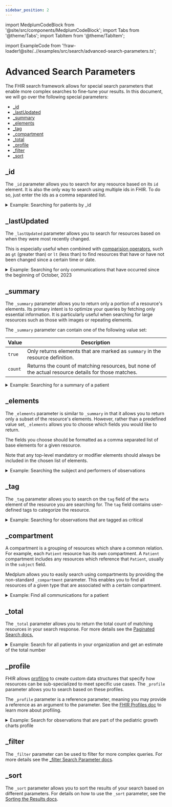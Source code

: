```yaml
---
sidebar_position: 2
---
```


import MedplumCodeBlock from '@site/src/components/MedplumCodeBlock';
import Tabs from '@theme/Tabs';
import TabItem from '@theme/TabItem';

import ExampleCode from '!!raw-loader!@site/..//examples/src/search/advanced-search-parameters.ts';

# Advanced Search Parameters

The FHIR search framework allows for special search parameters that enable more complex searches to fine-tune your results. In this document, we will go over the following special parameters:

- [\_id](#_id)
- [\_lastUpdated](#_lastupdated)
- [\_summary](#_summary)
- [\_elements](#_elements)
- [\_tag](#_tag)
- [\_compartment](#_compartment)
- [\_total](#_total)
- [\_profile](#_profile)
- [\_filter](#_filter)
- [\_sort](#_sort)

## \_id

The `_id` parameter allows you to search for any resource based on its `id` element. It is also the only way to search using multiple ids in FHIR. To do so, just enter the ids as a comma separated list.

<details><summary>Example: Searching for patients by _id</summary>
  <Tabs groupId="language">
    <TabItem value="ts" label="Typescript">
      <MedplumCodeBlock language="ts" selectBlocks="idTs">
        {ExampleCode}
      </MedplumCodeBlock>
    </TabItem>
    <TabItem value="cli" label="CLI">
      <MedplumCodeBlock language="bash" selectBlocks="idCli">
        {ExampleCode}
      </MedplumCodeBlock>
    </TabItem>
    <TabItem value="curl" label="cURL">
      <MedplumCodeBlock language="bash" selectBlocks="idCurl">
        {ExampleCode}
      </MedplumCodeBlock>
    </TabItem>
  </Tabs>
</details>

## \_lastUpdated

The `_lastUpdated` parameter allows you to search for resources based on when they were most recently changed.

This is especially useful when combined with [comparision operators](/docs/search/basic-search#searching-by-comparison), such as `gt` (greater than) or `lt` (less than) to find resources that have or have not been changed since a certain time or date.

<details><summary>Example: Searching for only communications that have occurred since the beginning of October, 2023</summary>
  <Tabs groupId="language">
    <TabItem value="ts" label="Typescript">
      <MedplumCodeBlock language="ts" selectBlocks="lastUpdatedTs">
        {ExampleCode}
      </MedplumCodeBlock>
    </TabItem>
    <TabItem value="cli" label="CLI">
      <MedplumCodeBlock language="bash" selectBlocks="lastUpdatedCli">
        {ExampleCode}
      </MedplumCodeBlock>
    </TabItem>
    <TabItem value="curl" label="cURL">
      <MedplumCodeBlock language="bash" selectBlocks="lastUpdatedCurl">
        {ExampleCode}
      </MedplumCodeBlock>
    </TabItem>
  </Tabs>
</details>

## \_summary

The `_summary` parameter allows you to return only a portion of a resource's elements. Its primary intent is to optimize your queries by fetching only essential information. It is particularly useful when searching for large resources such as those with images or repeating elements.

The `_summary` parameter can contain one of the following value set:

| Value   | Description                                                                                         |
| ------- | --------------------------------------------------------------------------------------------------- |
| `true`  | Only returns elements that are marked as `summary` in the resource definition.                      |
| `count` | Returns the count of matching resources, but none of the actual resource details for those matches. |

<details><summary>Example: Searching for a summary of a patient</summary>
  <Tabs groupId="language">
    <TabItem value="ts" label="Typescript">
      <MedplumCodeBlock language="ts" selectBlocks="summaryTs">
        {ExampleCode}
      </MedplumCodeBlock>
    </TabItem>
    <TabItem value="cli" label="CLI">
      <MedplumCodeBlock language="bash" selectBlocks="summaryCli">
        {ExampleCode}
      </MedplumCodeBlock>
    </TabItem>
    <TabItem value="curl" label="cURL">
      <MedplumCodeBlock language="bash" selectBlocks="summaryCurl">
        {ExampleCode}
      </MedplumCodeBlock>
    </TabItem>
  </Tabs>
</details>

## \_elements

The `_elements` parameter is similar to `_summary` in that it allows you to return only a subset of the resource's elements. However, rather than a predefined value set, `_elements` allows you to choose which fields you would like to return.

The fields you choose should be formatted as a comma separated list of base elements for a given resource.

Note that any top-level mandatory or modifier elements should always be included in the chosen list of elements.

<details><summary>Example: Searching the subject and performers of observations</summary>
  <Tabs groupId="language">
    <TabItem value="ts" label="Typescript">
      <MedplumCodeBlock language="ts" selectBlocks="elementsTs">
        {ExampleCode}
      </MedplumCodeBlock>
    </TabItem>
    <TabItem value="cli" label="CLI">
      <MedplumCodeBlock language="bash" selectBlocks="elementsCli">
        {ExampleCode}
      </MedplumCodeBlock>
    </TabItem>
    <TabItem value="curl" label="cURL">
      <MedplumCodeBlock language="bash" selectBlocks="elementsCurl">
        {ExampleCode}
      </MedplumCodeBlock>
    </TabItem>
  </Tabs>
</details>

## \_tag

The `_tag` parameter allows you to search on the `tag` field of the `meta` element of the resource you are searching for. The `tag` field contains user-defined tags to categorize the resource.

<details><summary>Example: Searching for observations that are tagged as critical</summary>
  <Tabs groupId="language">
    <TabItem value="ts" label="Typescript">
      <MedplumCodeBlock language="ts" selectBlocks="tagTs">
        {ExampleCode}
      </MedplumCodeBlock>
    </TabItem>
    <TabItem value="cli" label="CLI">
      <MedplumCodeBlock language="bash" selectBlocks="tagCli">
        {ExampleCode}
      </MedplumCodeBlock>
    </TabItem>
    <TabItem value="curl" label="cURL">
      <MedplumCodeBlock language="bash" selectBlocks="tagCurl">
        {ExampleCode}
      </MedplumCodeBlock>
    </TabItem>
  </Tabs>
</details>

## \_compartment

A compartment is a grouping of resources which share a common relation. For example, each `Patient` resource has its own compartment. A `Patient` compartment includes any resources which reference that `Patient`, usually in the `subject` field.

Medplum allows you to easily search using compartments by providing the non-standard `_compartment` parameter. This enables you to find all resources of a given type that are associated with a certain compartment.

<details><summary>Example: Find all communications for a patient</summary>
  <Tabs groupId="language">
    <TabItem value="ts" label="Typescript">
      <MedplumCodeBlock language="ts" selectBlocks="compartmentTs">
        {ExampleCode}
      </MedplumCodeBlock>
    </TabItem>
    <TabItem value="cli" label="CLI">
      <MedplumCodeBlock language="bash" selectBlocks="compartmentCli">
        {ExampleCode}
      </MedplumCodeBlock>
    </TabItem>
    <TabItem value="curl" label="cURL">
      <MedplumCodeBlock language="bash" selectBlocks="compartmentCurl">
        {ExampleCode}
      </MedplumCodeBlock>
    </TabItem>
  </Tabs>
</details>

## \_total

The `_total` parameter allows you to return the total count of matching resources in your search response. For more details see the [Paginated Search docs.](/docs/search/paginated-search#getting-the-total-number-of-results-with-total)

<details><summary>Example: Search for all patients in your organization and get an estimate of the total number</summary>
  <Tabs groupId="language">
    <TabItem value="ts" label="Typescript">
      <MedplumCodeBlock language="ts" selectBlocks="totalTs">
        {ExampleCode}
      </MedplumCodeBlock>
    </TabItem>
    <TabItem value="cli" label="CLI">
      <MedplumCodeBlock language="bash" selectBlocks="totalCli">
        {ExampleCode}
      </MedplumCodeBlock>
    </TabItem>
    <TabItem value="curl" label="cURL">
      <MedplumCodeBlock language="bash" selectBlocks="totalCurl">
        {ExampleCode}
      </MedplumCodeBlock>
    </TabItem>
  </Tabs>
</details>

## \_profile

FHIR allows [profiling](http://hl7.org/fhir/R4/profiling.html) to create custom data structures that specify how resources can be sub-specialized to meet specific use cases. The `_profile` parameter allows you to search based on these profiles.

The `_profile` parameter is a reference parameter, meaning you may provide a reference as an argument to the parameter. See the [FHIR Profiles doc](https://www.medplum.com/docs/fhir-datastore/profiles) to learn more about profiling.

<details><summary>Example: Search for observations that are part of the pediatric growth charts profile</summary>
  <Tabs groupId="language">
    <TabItem value="ts" label="Typescript">
      <MedplumCodeBlock language="ts" selectBlocks="profileTs">
        {ExampleCode}
      </MedplumCodeBlock>
    </TabItem>
    <TabItem value="cli" label="CLI">
      <MedplumCodeBlock language="bash" selectBlocks="profileCli">
        {ExampleCode}
      </MedplumCodeBlock>
    </TabItem>
    <TabItem value="curl" label="cURL">
      <MedplumCodeBlock language="bash" selectBlocks="profileCurl">
        {ExampleCode}
      </MedplumCodeBlock>
    </TabItem>
  </Tabs>
</details>

## \_filter

The `_filter` parameter can be used to filter for more complex queries. For more details see the [\_filter Search Parameter docs](/docs/search/filter-search-parameter).

## \_sort

The `_sort` parameter allows you to sort the results of your search based on different parameters. For details on how to use the `_sort` parameter, see the [Sorting the Results docs](/docs/search/basic-search#sorting-the-results).
